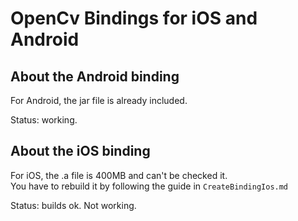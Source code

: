# OpenCv Bindings for iOS and Android

## About the Android binding

For Android, the jar file is already included.  

Status: working.

## About the iOS binding

For iOS, the .a file is 400MB and can't be checked it.  
You have to rebuild it by following the guide in `CreateBindingIos.md`

Status: builds ok. Not working.
